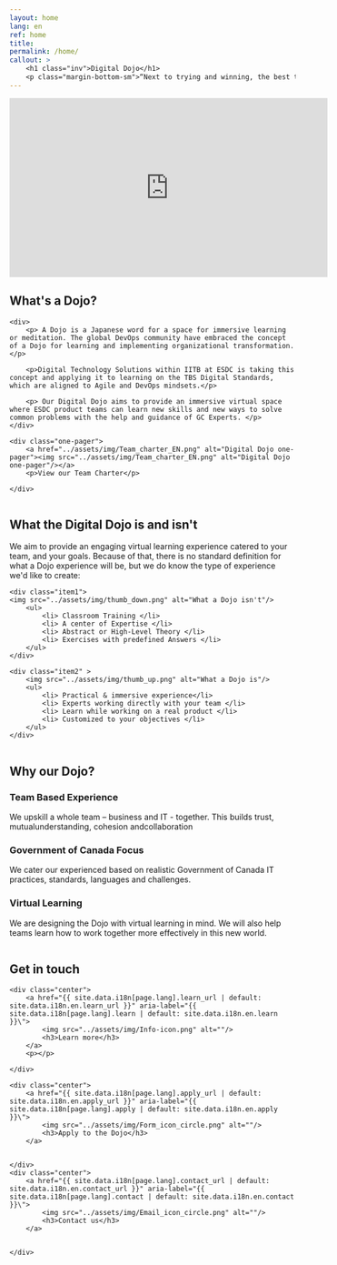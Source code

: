 ```yaml
---
layout: home
lang: en
ref: home
title:  
permalink: /home/
callout: >
    <h1 class="inv">Digital Dojo</h1>
    <p class="margin-bottom-sm">“Next to trying and winning, the best thing is trying and failing.” — L.M. Montgomery</p>
---
```


<div class="center">

<iframe width="560" height="315" src="https://www.youtube.com/embed/G2FDF5LHWOU" title="YouTube video player" frameborder="0" allow="accelerometer; autoplay; clipboard-write; encrypted-media; gyroscope; picture-in-picture" allowfullscreen></iframe>

</div>

## What's a Dojo?

<div class="grid2">
 
    <div>
        <p> A Dojo is a Japanese word for a space for immersive learning or meditation. The global DevOps community have embraced the concept of a Dojo for learning and implementing organizational transformation.</p>

        <p>Digital Technology Solutions within IITB at ESDC is taking this concept and applying it to learning on the TBS Digital Standards, which are aligned to Agile and DevOps mindsets.</p>

        <p> Our Digital Dojo aims to provide an immersive virtual space where ESDC product teams can learn new skills and new ways to solve common problems with the help and guidance of GC Experts. </p>
    </div>

    <div class="one-pager">
        <a href="../assets/img/Team_charter_EN.png" alt="Digital Dojo one-pager"><img src="../assets/img/Team_charter_EN.png" alt="Digital Dojo one-pager"/></a>
        <p>View our Team Charter</p>
        
    </div>
</div>

<p><img src="../assets/img/decorative-dots.png" class="dots" role="presentation" alt=""></p>


## What the Digital Dojo is and isn't

We aim to provide an engaging virtual learning experience catered to your team, and your goals. Because of that, there is no standard definition for what a Dojo experience will be, but we do know the type of experience we'd like to create:

<div class="grid">
    
    <div class="item1">
    <img src="../assets/img/thumb_down.png" alt="What a Dojo isn't"/>
        <ul>
            <li> Classroom Training </li>
            <li> A center of Expertise </li>
            <li> Abstract or High-Level Theory </li>
            <li> Exercises with predefined Answers </li>
        </ul>
    </div>

    <div class="item2" >
        <img src="../assets/img/thumb_up.png" alt="What a Dojo is"/>
        <ul>
            <li> Practical & immersive experience</li>
            <li> Experts working directly with your team </li>
            <li> Learn while working on a real product </li>
            <li> Customized to your objectives </li>
        </ul>
    </div>
</div>

<p><img src="../assets/img/decorative-dots.png" class="dots" role="presentation" alt=""></p>

## Why our Dojo?

### Team Based Experience 
We upskill a whole team – business and IT - together.​ This builds trust, mutual​understanding, cohesion and​collaboration

### Government of Canada Focus
We cater our experienced based on realistic Government of Canada IT practices, standards,​ languages and challenges.

### Virtual Learning
We are designing the Dojo with virtual learning in mind. We will also help teams learn how to work together more effectively in this new world.

<p><img src="../assets/img/decorative-dots.png" class="dots" role="presentation" alt=""></p>

## Get in touch

<div class="grid-plain">
    
    <div class="center">
        <a href="{{ site.data.i18n[page.lang].learn_url | default: site.data.i18n.en.learn_url }}" aria-label="{{ site.data.i18n[page.lang].learn | default: site.data.i18n.en.learn }}\">
            <img src="../assets/img/Info-icon.png" alt=""/>
            <h3>Learn more</h3>
        </a>
        <p></p>

    </div>
    
    <div class="center">
        <a href="{{ site.data.i18n[page.lang].apply_url | default: site.data.i18n.en.apply_url }}" aria-label="{{ site.data.i18n[page.lang].apply | default: site.data.i18n.en.apply }}\">
            <img src="../assets/img/Form_icon_circle.png" alt=""/>
            <h3>Apply to the Dojo</h3>
        </a>
        

    </div>
    <div class="center">
        <a href="{{ site.data.i18n[page.lang].contact_url | default: site.data.i18n.en.contact_url }}" aria-label="{{ site.data.i18n[page.lang].contact | default: site.data.i18n.en.contact }}\">
            <img src="../assets/img/Email_icon_circle.png" alt=""/>
            <h3>Contact us</h3>
        </a>
        

    </div>

</div>


